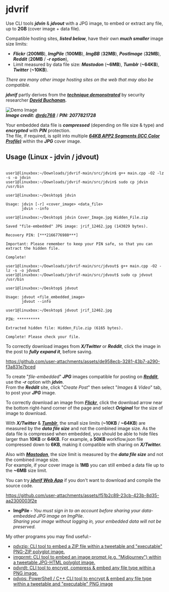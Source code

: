 # jdvrif

Use CLI tools ***jdvin*** & ***jdvout*** with a JPG image, to embed or extract any file, up to **2GB** (cover image + data file).  

Compatible hosting sites, ***listed below***, have their own ***much smaller*** image size limits:
* ***Flickr*** (**200MB**), ***ImgPile*** (**100MB**), ***ImgBB*** (**32MB**), ***PostImage*** (**32MB**), ***Reddit*** (**20MB** / ***-r option***),
* Limit measured by data file size: ***Mastodon*** (**~6MB**), ***Tumblr*** (**~64KB**), ***Twitter*** (**~10KB**).
  
*There are many other image hosting sites on the web that may also be compatible.*  

***jdvrif*** partly derives from the ***[technique demonstrated](https://www.vice.com/en/article/bj4wxm/tiny-picture-twitter-complete-works-of-shakespeare-steganography)*** by security researcher ***[David Buchanan](https://www.da.vidbuchanan.co.uk/).*** 

![Demo Image](https://github.com/CleasbyCode/jdvrif/blob/main/demo_image/jrif_74213.jpg)  
***Image credit:*** [***@rdc768***](https://x.com/rdc768) / ***PIN: 2077821728***

Your embedded data file is ***compressed*** (depending on file size & type) and ***encrypted*** with ***PIN*** protection.  
The file, if required, is split into multiple [***64KB APP2 Segments (ICC Color Profile)***](https://youtu.be/1213w-k9X9M) within the ***JPG*** cover image.  
## Usage (Linux - jdvin / jdvout)

```console

user1@linuxbox:~/Downloads/jdvrif-main/src/jdvin$ g++ main.cpp -O2 -lz -s -o jdvin
user1@linuxbox:~/Downloads/jdvrif-main/src/jdvin$ sudo cp jdvin /usr/bin

user1@linuxbox:~/Desktop$ jdvin 

Usage: jdvin [-r] <cover_image> <data_file>  
       jdvin --info

user1@linuxbox:~/Desktop$ jdvin Cover_Image.jpg Hidden_File.zip
  
Saved "file-embedded" JPG image: jrif_12462.jpg (143029 bytes).

Recovery PIN: [***2166776980***]

Important: Please remember to keep your PIN safe, so that you can extract the hidden file.

Complete!

user1@linuxbox:~/Downloads/jdvrif-main/src/jdvout$ g++ main.cpp -O2 -lz -s -o jdvout
user1@linuxbox:~/Downloads/jdvrif-main/src/jdvout$ sudo cp jdvout /usr/bin

user1@linuxbox:~/Desktop$ jdvout

Usage: jdvout <file_embedded_image>
       jdvout --info
        
user1@linuxbox:~/Desktop$ jdvout jrif_12462.jpg

PIN: **********

Extracted hidden file: Hidden_File.zip (6165 bytes).

Complete! Please check your file.

```
To correctly download images from ***X/Twitter*** or ***Reddit***, click the image in the post to ***fully expand it***, before saving.  

https://github.com/user-attachments/assets/de958ecb-3281-43b7-a290-f3a831e7bced

To create "*file-embedded*" ***JPG*** images compatible for posting on [***Reddit***](https://youtu.be/Ltq7bRRzuYo), use the ***-r*** option with ***jdvin***.  
From the ***Reddit*** site, click "*Create Post*" then select "*Images & Video*" tab, to post your ***JPG*** image.

To correctly download an image from [***Flickr***](https://youtu.be/kg_MJHQuzLY), click the download arrow near the bottom right-hand corner of the page and select ***Original*** for the size of image to download.

With ***X/Twitter*** & [***Tumblr***](https://youtu.be/8lIyLbx7CO8), the small size limits (**~10KB** / **~64KB**) are measured by the ***data file size*** and not the combined image size.
As the data file is compressed when embedded, you should be able to hide files larger than **10KB** or **64KB**.
For example, a **50KB** workflow.json file compressed down to **6KB**, making it compatible with sharing on ***X/Twitter.***

Also with [***Mastodon***](https://youtu.be/rnLf3W60IKQ), the size limit is measured by the ***data file size*** and not the combined image size.  
For example, if your cover image is **1MB** you can still embed a data file up to the **~6MB** size limit.

You can try [***jdvrif Web App***](https://cleasbycode.co.uk/jdvrif/index/) if you don't want to download and compile the source code.  

https://github.com/user-attachments/assets/f51b2c89-23cb-423b-8d35-aa2300003f2e

* **ImgPile -** *You must sign in to an account before sharing your data-embedded JPG image on ImgPile*.  
*Sharing your image without logging in, your embedded data will not be preserved.*

My other programs you may find useful:-  

* [pdvzip: CLI tool to embed a ZIP file within a tweetable and "executable" PNG-ZIP polyglot image.](https://github.com/CleasbyCode/pdvzip)
* [imgprmt: CLI tool to embed an image prompt (e.g. "Midjourney") within a tweetable JPG-HTML polyglot image.](https://github.com/CleasbyCode/imgprmt)
* [pdvrdt: CLI tool to encrypt, compress & embed any file type within a PNG image.](https://github.com/CleasbyCode/pdvrdt)
* [pdvps: PowerShell / C++ CLI tool to encrypt & embed any file type within a tweetable and "executable" PNG image](https://github.com/CleasbyCode/pdvps)   

##

